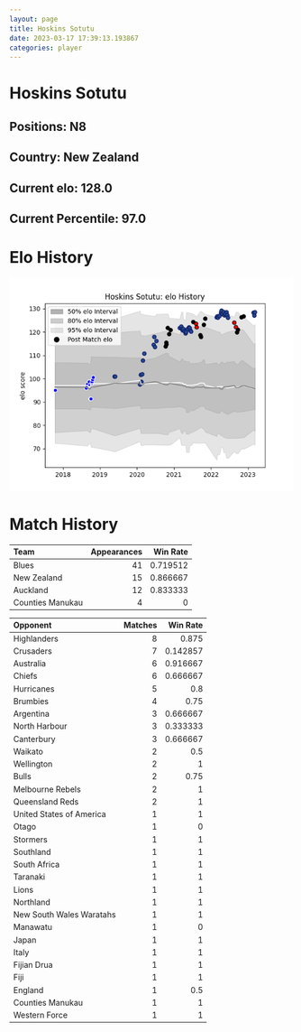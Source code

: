 ```yaml
---  
layout: page  
title: Hoskins Sotutu  
date: 2023-03-17 17:39:13.193867  
categories: player  
---
```

# Hoskins Sotutu

## Positions: N8

## Country: New Zealand

## Current elo: 128.0

## Current Percentile: 97.0

# Elo History


![elo history](history_HoskinsSotutu.png)
# Match History


| Team             |   Appearances |   Win Rate |
|:-----------------|--------------:|-----------:|
| Blues            |            41 |   0.719512 |
| New Zealand      |            15 |   0.866667 |
| Auckland         |            12 |   0.833333 |
| Counties Manukau |             4 |   0        |

| Opponent                 |   Matches |   Win Rate |
|:-------------------------|----------:|-----------:|
| Highlanders              |         8 |   0.875    |
| Crusaders                |         7 |   0.142857 |
| Australia                |         6 |   0.916667 |
| Chiefs                   |         6 |   0.666667 |
| Hurricanes               |         5 |   0.8      |
| Brumbies                 |         4 |   0.75     |
| Argentina                |         3 |   0.666667 |
| North Harbour            |         3 |   0.333333 |
| Canterbury               |         3 |   0.666667 |
| Waikato                  |         2 |   0.5      |
| Wellington               |         2 |   1        |
| Bulls                    |         2 |   0.75     |
| Melbourne Rebels         |         2 |   1        |
| Queensland Reds          |         2 |   1        |
| United States of America |         1 |   1        |
| Otago                    |         1 |   0        |
| Stormers                 |         1 |   1        |
| Southland                |         1 |   1        |
| South Africa             |         1 |   1        |
| Taranaki                 |         1 |   1        |
| Lions                    |         1 |   1        |
| Northland                |         1 |   1        |
| New South Wales Waratahs |         1 |   1        |
| Manawatu                 |         1 |   0        |
| Japan                    |         1 |   1        |
| Italy                    |         1 |   1        |
| Fijian Drua              |         1 |   1        |
| Fiji                     |         1 |   1        |
| England                  |         1 |   0.5      |
| Counties Manukau         |         1 |   1        |
| Western Force            |         1 |   1        |